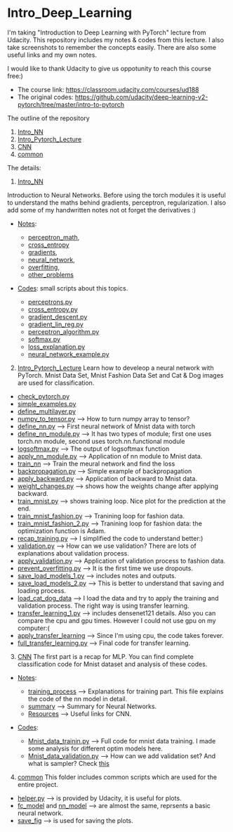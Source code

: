 # Intro_Deep_Learning

I'm taking "Introduction to Deep Learning with PyTorch" lecture from Udacity. 
This repository includes my notes & codes from this lecture. I also take screenshots to remember the concepts easily.
There are also some useful links and my own notes. 

I would like to thank Udacity to give us oppotunity to reach this course free:)

- The course link: https://classroom.udacity.com/courses/ud188
- The original codes: https://github.com/udacity/deep-learning-v2-pytorch/tree/master/intro-to-pytorch

The outline of the repository

1. [Intro_NN](https://github.com/pelinbalci/Intro_Deep_Learning/tree/master/Intro_NN) 
2. [Intro_Pytorch_Lecture](https://github.com/pelinbalci/Intro_Deep_Learning/tree/master/Intro_Pytorch_Lecture) 
3. [CNN](https://github.com/pelinbalci/Intro_Deep_Learning/tree/master/CNN) 
4. [common](https://github.com/pelinbalci/Intro_Deep_Learning/tree/master/common) 

The details:

1. [Intro_NN](https://github.com/pelinbalci/Intro_Deep_Learning/tree/master/Intro_NN) 

Introduction to Neural Networks. Before using the torch modules it is useful to understand the maths behind gradients, perceptron, regularization. I also add some of my handwritten notes not ot forget the derivatives :)

- [Notes](https://github.com/pelinbalci/Intro_Deep_Learning/tree/master/Intro_NN/notes): 
  - [perceptron_math](https://github.com/pelinbalci/Intro_Deep_Learning/blob/master/Intro_NN/notes/1_Perceptron_math.md),
  - [cross_entropy](https://github.com/pelinbalci/Intro_Deep_Learning/blob/master/Intro_NN/notes/2_Cross_Entropy.md)
  - [gradients](https://github.com/pelinbalci/Intro_Deep_Learning/blob/master/Intro_NN/notes/3_Gradient.md), 
  - [neural_network](https://github.com/pelinbalci/Intro_Deep_Learning/blob/master/Intro_NN/notes/4_Neural_Network.md), 
  - [overfitting](https://github.com/pelinbalci/Intro_Deep_Learning/blob/master/Intro_NN/notes/5_Overfitting.md),
  - [other_problems](https://github.com/pelinbalci/Intro_Deep_Learning/blob/master/Intro_NN/notes/6_Other_Problems.md)
  
- [Codes](https://github.com/pelinbalci/Intro_Deep_Learning/tree/master/Intro_NN/intro_codes): small scripts about this topics.
  - [perceptrons.py](https://github.com/pelinbalci/Intro_Deep_Learning/tree/master/Intro_NN/intro_codes/Perceptrons.py)
  - [cross_entropy.py](https://github.com/pelinbalci/Intro_Deep_Learning/tree/master/Intro_NN/intro_codes/cross_entropy.py)
  - [gradient_descent.py](https://github.com/pelinbalci/Intro_Deep_Learning/tree/master/Intro_NN/intro_codes/gradient_descent.py)
  - [gradient_lin_reg.py](https://github.com/pelinbalci/Intro_Deep_Learning/tree/master/Intro_NN/intro_codes/gradient_lin_reg.py)
  - [perceptron_algorithm.py](https://github.com/pelinbalci/Intro_Deep_Learning/tree/master/Intro_NN/intro_codes/perceptron_algorithm.py)
  - [softmax.py](https://github.com/pelinbalci/Intro_Deep_Learning/tree/master/Intro_NN/intro_codes/softmax.py)
  - [loss_explanation.py](https://github.com/pelinbalci/Intro_Deep_Learning/tree/master/Intro_NN/intro_codes/loss_explanation.py)
  - [neural_network_example.py](https://github.com/pelinbalci/Intro_Deep_Learning/tree/master/Intro_NN/intro_codes/student_data.py)
  

2. [Intro_Pytorch_Lecture](https://github.com/pelinbalci/Intro_Deep_Learning/tree/master/Intro_Pytorch_Lecture) 
Learn how to develeop a neural network with PyTorch.
Mnist Data Set, Mnist Fashion Data Set and Cat & Dog images are used for classification. 

- [check_pytorch.py](https://github.com/pelinbalci/Intro_Deep_Learning/blob/master/Intro_Pytorch_Lecture/codes/0_check_pytorch.py)
- [simple_examples.py](https://github.com/pelinbalci/Intro_Deep_Learning/blob/master/Intro_Pytorch_Lecture/codes/1_first_app.py)
- [define_multilayer.py](https://github.com/pelinbalci/Intro_Deep_Learning/blob/master/Intro_Pytorch_Lecture/codes/2_multilayer.py)
- [numpy_to_tensor.py](https://github.com/pelinbalci/Intro_Deep_Learning/blob/master/Intro_Pytorch_Lecture/codes/3_numpy_to_tensor.py) --> How to turn numpy array to tensor?
- [define_nn.py](https://github.com/pelinbalci/Intro_Deep_Learning/blob/master/Intro_Pytorch_Lecture/codes/4_neural_network.py) --> First neural network of Mnist data with torch
- [define_nn_module.py](https://github.com/pelinbalci/Intro_Deep_Learning/blob/master/Intro_Pytorch_Lecture/codes/5_nn_module.py) --> It has two types of module; first one uses torch.nn module, second uses torch.nn.functional module
- [logsoftmax.py](https://github.com/pelinbalci/Intro_Deep_Learning/blob/master/Intro_Pytorch_Lecture/codes/5_1_logsoftmax.py) --> The output of logsoftmax function
- [apply_nn_module.py](https://github.com/pelinbalci/Intro_Deep_Learning/blob/master/Intro_Pytorch_Lecture/codes/6_neural_network_extended.py) --> Application of nn module to Mnist data. 
- [train_nn](https://github.com/pelinbalci/Intro_Deep_Learning/blob/master/Intro_Pytorch_Lecture/codes/7_train_neural_network.py) --> Train the meural network and find the loss
- [backpropagation.py](https://github.com/pelinbalci/Intro_Deep_Learning/blob/master/Intro_Pytorch_Lecture/codes/8_backpropagation.py) --> Simple example of backpropagation
- [apply_backward.py](https://github.com/pelinbalci/Intro_Deep_Learning/blob/master/Intro_Pytorch_Lecture/codes/9_apply_backward.py) --> Application of backward to Mnist data. 
- [weight_changes.py](https://github.com/pelinbalci/Intro_Deep_Learning/blob/master/Intro_Pytorch_Lecture/codes/10_train_neural_network.py) --> shows how the weights change after applying backward. 
- [train_mnist.py](https://github.com/pelinbalci/Intro_Deep_Learning/blob/master/Intro_Pytorch_Lecture/codes/11_train_neural_network.py) -->  shows training loop. Nice plot for the prediction at the end.
- [train_mnist_fashion.py](https://github.com/pelinbalci/Intro_Deep_Learning/blob/master/Intro_Pytorch_Lecture/codes/12_classify_fashion.py) --> Tranining loop for fashion data. 
- [train_mnist_fashion_2.py](https://github.com/pelinbalci/Intro_Deep_Learning/blob/master/Intro_Pytorch_Lecture/codes/13_classify_fashion.py) --> Tranining loop for fashion data: the optimization function is Adam.
- [recap_training.py](https://github.com/pelinbalci/Intro_Deep_Learning/blob/master/Intro_Pytorch_Lecture/codes/13_1_recap.py) --> I simplified the code to understand better:)
- [validation.py](https://github.com/pelinbalci/Intro_Deep_Learning/blob/master/Intro_Pytorch_Lecture/codes/14_validation.py) --> How can we use validation? There are lots of explanations about validation process. 
- [apply_validation.py](https://github.com/pelinbalci/Intro_Deep_Learning/blob/master/Intro_Pytorch_Lecture/codes/15_apply_validation.py) --> Application of validation process to fashion data. 
- [prevent_overfitting.py](https://github.com/pelinbalci/Intro_Deep_Learning/blob/master/Intro_Pytorch_Lecture/codes/16_prevent_overfitting.py) -->  It is the first time we use dropouts. 
- [save_load_models_1.py](https://github.com/pelinbalci/Intro_Deep_Learning/blob/master/Intro_Pytorch_Lecture/codes/17_save_load_models.py) --> includes notes and outputs. 
- [save_load_models_2.py](https://github.com/pelinbalci/Intro_Deep_Learning/blob/master/Intro_Pytorch_Lecture/codes/17_1_save_models.py) --> This is better to understand that saving and loading process. 
- [load_cat_dog_data](https://github.com/pelinbalci/Intro_Deep_Learning/blob/master/Intro_Pytorch_Lecture/codes/18_load_cat_dog_data.py) -->  I load the data and try to apply the training and validation process. The right way is using transfer learning. 
- [transfer_learning_1.py](https://github.com/pelinbalci/Intro_Deep_Learning/blob/master/Intro_Pytorch_Lecture/codes/19_transfer_learning_1.py) -->  includes densenet121 details. Also you can compare the cpu and gpu times. However I could not use gpu on my computer:(
- [apply_transfer_learning](https://github.com/pelinbalci/Intro_Deep_Learning/blob/master/Intro_Pytorch_Lecture/codes/20_transfer_learning_2.py) -->  Since I'm using cpu, the code takes forever. 
- [full_transfer_learning.py](https://github.com/pelinbalci/Intro_Deep_Learning/tree/master/Intro_Pytorch_Lecture/codes) --> Final code for transfer learning. 

3. [CNN](https://github.com/pelinbalci/Intro_Deep_Learning/tree/master/CNN) 
The first part is a recap for MLP. You can find complete classification code for Mnist dataset and analysis of these codes.

- [Notes](https://github.com/pelinbalci/Intro_Deep_Learning/tree/master/CNN/notes):
  - [training_process](https://github.com/pelinbalci/Intro_Deep_Learning/blob/master/CNN/notes/1_MLP_training.md) --> Explanations for training part. This file explains the code of the nn model in detail. 
  - [summary](https://github.com/pelinbalci/Intro_Deep_Learning/blob/master/CNN/notes/2_MLP_Recap.md) --> Summary for Neural Networks. 
  - [Resources](https://github.com/pelinbalci/Intro_Deep_Learning/blob/master/CNN/notes/0_Resources_for_CNN.md) --> Useful links for CNN.

- [Codes](https://github.com/pelinbalci/Intro_Deep_Learning/tree/master/CNN/codes):
  - [Mnist_data_trainin.py](https://github.com/pelinbalci/Intro_Deep_Learning/blob/master/CNN/codes/1_Mnist_mlp.py) --> Full code for mnist data training. I made some analysis for different optim models here. 
  - [Mnist_data_validation.py](https://github.com/pelinbalci/Intro_Deep_Learning/blob/master/CNN/codes/2_Mnist_MLP_validation.py) --> How can we add validation set? And what is sampler? Check [this](https://github.com/pelinbalci/Intro_Deep_Learning/blob/master/CNN/codes/Sampler.py)


4. [common](https://github.com/pelinbalci/Intro_Deep_Learning/tree/master/common) 
This folder includes common scripts which are used for the entire project. 
- [helper.py](https://github.com/pelinbalci/Intro_Deep_Learning/blob/master/common/helper.py) --> is provided by Udacity, it is useful for plots. 
- [fc_model](https://github.com/pelinbalci/Intro_Deep_Learning/blob/master/common/fc_model.py) and [nn_model](https://github.com/pelinbalci/Intro_Deep_Learning/blob/master/common/nn_model.py) --> are almost the same, reprsents a basic neural network. 
- [save_fig](https://github.com/pelinbalci/Intro_Deep_Learning/blob/master/common/save_fig.py) --> is used for saving the plots. 
